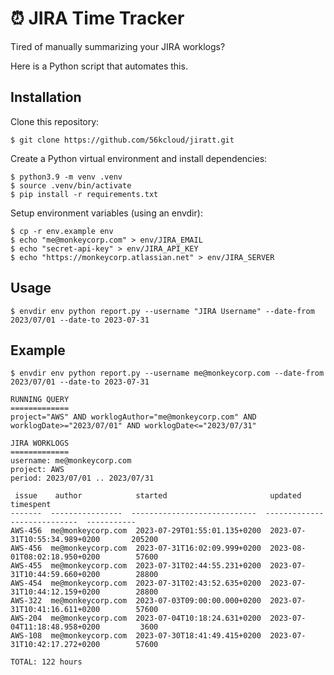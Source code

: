 ⏰ JIRA Time Tracker
===================

Tired of manually summarizing your JIRA worklogs?

Here is a Python script that automates this.

Installation
------------

Clone this repository:

	$ git clone https://github.com/56kcloud/jiratt.git

Create a Python virtual environment and install dependencies:

	$ python3.9 -m venv .venv
	$ source .venv/bin/activate
	$ pip install -r requirements.txt

Setup environment variables (using an envdir):

	$ cp -r env.example env
	$ echo "me@monkeycorp.com" > env/JIRA_EMAIL
	$ echo "secret-api-key" > env/JIRA_API_KEY
	$ echo "https://monkeycorp.atlassian.net" > env/JIRA_SERVER


Usage
-----

	$ envdir env python report.py --username "JIRA Username" --date-from 2023/07/01 --date-to 2023-07-31

Example
-------

	$ envdir env python report.py --username me@monkeycorp.com --date-from 2023/07/01 --date-to 2023-07-31

	RUNNING QUERY
	=============
	project="AWS" AND worklogAuthor="me@monkeycorp.com" AND worklogDate>="2023/07/01" AND worklogDate<="2023/07/31"

	JIRA WORKLOGS
	=============
	username: me@monkeycorp.com
	project: AWS
	period: 2023/07/01 .. 2023/07/31

	 issue    author            started                       updated                         timespent
	-------  ----------------  ----------------------------  ----------------------------  -----------
	AWS-456  me@monkeycorp.com  2023-07-29T01:55:01.135+0200  2023-07-31T10:55:34.989+0200       205200
	AWS-456  me@monkeycorp.com  2023-07-31T16:02:09.999+0200  2023-08-01T08:02:18.950+0200        57600
	AWS-455  me@monkeycorp.com  2023-07-31T02:44:55.231+0200  2023-07-31T10:44:59.660+0200        28800
	AWS-454  me@monkeycorp.com  2023-07-31T02:43:52.635+0200  2023-07-31T10:44:12.159+0200        28800
	AWS-322  me@monkeycorp.com  2023-07-03T09:00:00.000+0200  2023-07-31T10:41:16.611+0200        57600
	AWS-204  me@monkeycorp.com  2023-07-04T10:18:24.631+0200  2023-07-04T11:18:48.958+0200         3600
	AWS-108  me@monkeycorp.com  2023-07-30T18:41:49.415+0200  2023-07-31T10:42:17.272+0200        57600

	TOTAL: 122 hours
